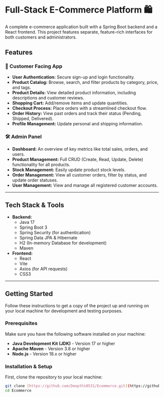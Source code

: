 # Full-Stack E-Commerce Platform 🛍️

A complete e-commerce application built with a Spring Boot backend and a React frontend. This project features separate, feature-rich interfaces for both customers and administrators.

## Features

### 👤 Customer Facing App
* **User Authentication:** Secure sign-up and login functionality.
* **Product Catalog:** Browse, search, and filter products by category, price, and tags.
* **Product Details:** View detailed product information, including descriptions and customer reviews.
* **Shopping Cart:** Add/remove items and update quantities.
* **Checkout Process:** Place orders with a streamlined checkout flow.
* **Order History:** View past orders and track their status (Pending, Shipped, Delivered).
* **Profile Management:** Update personal and shipping information.

### 🛠️ Admin Panel
* **Dashboard:** An overview of key metrics like total sales, orders, and users.
* **Product Management:** Full CRUD (Create, Read, Update, Delete) functionality for all products.
* **Stock Management:** Easily update product stock levels.
* **Order Management:** View all customer orders, filter by status, and update order statuses.
* **User Management:** View and manage all registered customer accounts.

---

## Tech Stack & Tools

* **Backend:**
    * Java 17
    * Spring Boot 3
    * Spring Security (for authentication)
    * Spring Data JPA & Hibernate
    * H2 (In-memory Database for development)
    * Maven
* **Frontend:**
    * React
    * Vite
    * Axios (for API requests)
    * CSS3

---

## Getting Started

Follow these instructions to get a copy of the project up and running on your local machine for development and testing purposes.

### Prerequisites

Make sure you have the following software installed on your machine:
* **Java Development Kit (JDK)** - Version 17 or higher
* **Apache Maven** - Version 3.8 or higher
* **Node.js** - Version 18.x or higher

### Installation & Setup

First, clone the repository to your local machine:
```bash
git clone [https://github.com/Deepthi0531/Ecommerce.git](https://github.com/Deepthi0531/Ecommerce.git)
cd Ecommerce